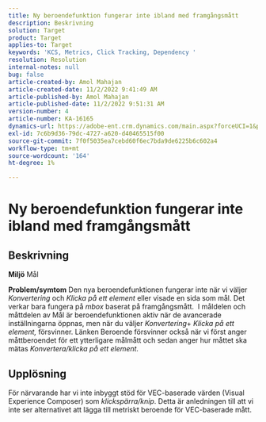 ```yaml
---
title: Ny beroendefunktion fungerar inte ibland med framgångsmått
description: Beskrivning
solution: Target
product: Target
applies-to: Target
keywords: 'KCS, Metrics, Click Tracking, Dependency '
resolution: Resolution
internal-notes: null
bug: false
article-created-by: Amol Mahajan
article-created-date: 11/2/2022 9:41:49 AM
article-published-by: Amol Mahajan
article-published-date: 11/2/2022 9:51:31 AM
version-number: 4
article-number: KA-16165
dynamics-url: https://adobe-ent.crm.dynamics.com/main.aspx?forceUCI=1&pagetype=entityrecord&etn=knowledgearticle&id=cc51a58e-925a-ed11-9561-6045bd006a22
exl-id: 7c6b9d36-79dc-4727-a620-d40465515f00
source-git-commit: 7f0f5035ea7cebd60f6ec7bda9de6225b6c602a4
workflow-type: tm+mt
source-wordcount: '164'
ht-degree: 1%

---
```


# Ny beroendefunktion fungerar inte ibland med framgångsmått

## Beskrivning

<b>Miljö</b>
Mål


<b>Problem/symtom</b>
Den nya beroendefunktionen fungerar inte när vi väljer *Konvertering* och *Klicka på ett element* eller visade en sida som mål. Det verkar bara fungera på *mbox* baserat på framgångsmått. 
I måldelen och måttdelen av Mål är beroendefunktionen aktiv när de avancerade inställningarna öppnas, men när du väljer *Konvertering*+ *Klicka på ett element,* försvinner. Länken Beroende försvinner också när vi först anger måttberoendet för ett ytterligare målmått och sedan anger hur måttet ska mätas *Konvertera/klicka på ett element.*


## Upplösning


För närvarande har vi inte inbyggt stöd för VEC-baserade värden (Visual Experience Composer) som *klickspärra/knip*. Detta är anledningen till att vi inte ser alternativet att lägga till metriskt beroende för VEC-baserade mått.

